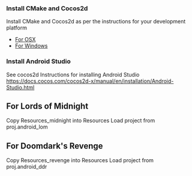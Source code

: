 ### Install CMake and Cocos2d

Install CMake and Cocos2d as per the instructions for your development platform

- [For OSX](build_osx.md)
- [For Windows](build_windows.md)

### Install Android Studio

See cocos2d Instructions for installing Android Studio
https://docs.cocos.com/cocos2d-x/manual/en/installation/Android-Studio.html

## For Lords of Midnight
Copy Resources_midnight into Resources
Load project from proj.android_lom

## For Doomdark's Revenge
Copy Resources_revenge into Resources
Load project from proj.android_ddr
